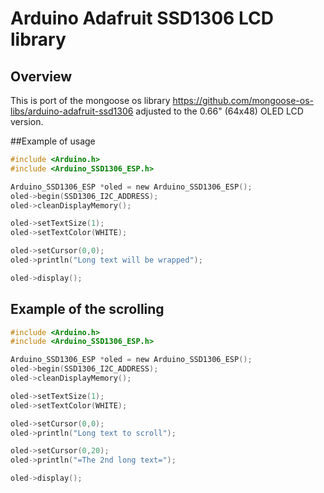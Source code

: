 # Arduino Adafruit SSD1306 LCD library


## Overview

This is port of the mongoose os library https://github.com/mongoose-os-libs/arduino-adafruit-ssd1306 adjusted to 
the 0.66" (64x48) OLED LCD version.

##Example of usage

```c
#include <Arduino.h>
#include <Arduino_SSD1306_ESP.h>  

Arduino_SSD1306_ESP *oled = new Arduino_SSD1306_ESP();
oled->begin(SSD1306_I2C_ADDRESS);
oled->cleanDisplayMemory();

oled->setTextSize(1);
oled->setTextColor(WHITE);

oled->setCursor(0,0);
oled->println("Long text will be wrapped");

oled->display();
```

## Example of the scrolling

```c
#include <Arduino.h>
#include <Arduino_SSD1306_ESP.h>  

Arduino_SSD1306_ESP *oled = new Arduino_SSD1306_ESP();
oled->begin(SSD1306_I2C_ADDRESS);
oled->cleanDisplayMemory();

oled->setTextSize(1);
oled->setTextColor(WHITE);

oled->setCursor(0,0);
oled->println("Long text to scroll");

oled->setCursor(0,20);
oled->println("=The 2nd long text=");

oled->display();
```